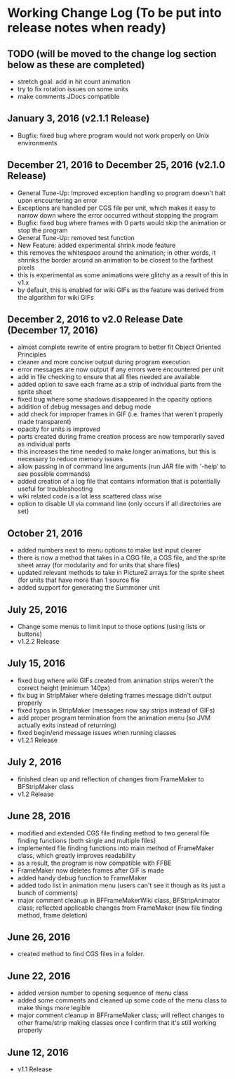 # Working Change Log (To be put into release notes when ready)

## TODO (will be moved to the change log section below as these are completed)
* stretch goal: add in hit count animation
* try to fix rotation issues on some units  
* make comments JDocs compatible

## January 3, 2016 (v2.1.1 Release)
* Bugfix: fixed bug where program would not work properly on Unix environments

## December 21, 2016 to December 25, 2016 (v2.1.0 Release)
* General Tune-Up: Improved exception handling so program doesn't halt upon encountering an error
 * Exceptions are handled per CGS file per unit, which makes it easy to narrow down where the error occurred without stopping the program
* Bugfix: fixed bug where frames with 0 parts would skip the animation or stop the program
* General Tune-Up: removed test function
* New Feature: added experimental shrink mode feature
 * this removes the whitespace around the animation; in other words, it shrinks the border around an animation to be closest to the farthest pixels
 * this is experimental as some animations were glitchy as a result of this in v1.x
 * by default, this is enabled for wiki GIFs as the feature was derived from the algorithm for wiki GIFs

## December 2, 2016 to v2.0 Release Date (December 17, 2016)
* almost complete rewrite of entire program to better fit Object Oriented Principles
* cleaner and more concise output during program execution
* error messages are now output if any errors were encountered per unit
 * add in file checking to ensure that all files needed are available
* added option to save each frame as a strip of individual parts from the sprite sheet
* fixed bug where some shadows disappeared in the opacity options
* addition of debug messages and debug mode
* add check for improper frames in GIF (i.e. frames that weren't properly made transparent)
* opacity for units is improved
* parts created during frame creation process are now temporarily saved as individual parts
 * this increases the time needed to make longer animations, but this is necessary to reduce memory issues
* allow passing in of command line arguments (run JAR file with '-help' to see possible commands)
* added creation of a log file that contains information that is potentially useful for troubleshooting 
* wiki related code is a lot less scattered class wise
* option to disable UI via command line (only occurs if all directories are set)

## October 21, 2016
* added numbers next to menu options to make last input clearer
* there is now a method that takes in a CGG file, a CGS file, and the sprite sheet array (for modularity and for units that share files)
* updated relevant methods to take in Picture2 arrays for the sprite sheet (for units that have more than 1 source file
* added support for generating the Summoner unit

## July 25, 2016
* Change some menus to limit input to those options (using lists or buttons)
* v1.2.2 Release

## July 15, 2016
* fixed bug where wiki GIFs created from animation strips weren't the correct height (minimum 140px)
* fix bug in StripMaker where deleting frames message didn't output properly
* fixed typos in StripMaker (messages now say strips instead of GIFs) 
* add proper program termination from the animation menu (so JVM actually exits instead of returning)
* fixed begin/end message issues when running classes 
* v1.2.1 Release

## July 2, 2016
* finished clean up and reflection of changes from FrameMaker to BFStripMaker class
* v1.2 Release

## June 28, 2016
* modified and extended CGS file finding method to two general file finding functions (both single and multiple files)
* implemented file finding functions into main method of FrameMaker class, which greatly improves readability
 * as a result, the program is now compatible with FFBE
* FrameMaker now deletes frames after GIF is made
* added handy debug function to FrameMaker
* added todo list in animation menu (users can't see it though as its just a bunch of comments)
* major comment cleanup in BFFrameMakerWiki class, BFStripAnimator class; reflected applicable changes from FrameMaker (new file finding method, frame deletion)

## June 26, 2016
* created method to find CGS files in a folder.

## June 22, 2016 
* added version number to opening sequence of menu class
* added some comments and cleaned up some code of the menu class to make things more legible
* major comment cleanup in BFFrameMaker class; will reflect changes to other frame/strip making classes once I confirm that it's still working properly

## June 12, 2016
* v1.1 Release